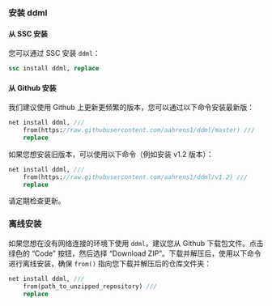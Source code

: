 ### 安装 ddml

#### 从 SSC 安装

您可以通过 SSC 安装 `ddml`：

```stata
ssc install ddml, replace
```

#### 从 Github 安装

我们建议使用 Github 上更新更频繁的版本，您可以通过以下命令安装最新版：

```stata
net install ddml, /// 
    from(https://raw.githubusercontent.com/aahrens1/ddml/master) /// 
    replace
```

如果您想安装旧版本，可以使用以下命令（例如安装 v1.2 版本）：

```stata
net install ddml, /// 
    from(https://raw.githubusercontent.com/aahrens1/ddml/v1.2) /// 
    replace
```

请定期检查更新。

### 离线安装

如果您想在没有网络连接的环境下使用 `ddml`，建议您从 Github 下载包文件。点击绿色的 “Code” 按钮，然后选择 “Download ZIP”。下载并解压后，使用以下命令进行离线安装，确保 `from()` 指向您下载并解压后的仓库文件夹：

```stata
net install ddml, /// 
    from(path_to_unzipped_repository) /// 
    replace
```